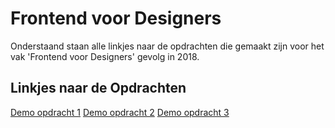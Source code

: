 # Frontend voor Designers
Onderstaand staan alle linkjes naar de opdrachten die gemaakt zijn voor het vak 'Frontend voor Designers' gevolg in 2018.

## Linkjes naar de Opdrachten
[Demo opdracht 1](https://BrianJakobs.github.io/frontendvoordesigners/opdracht3/v4/)
[Demo opdracht 2](https://BrianJakobs.github.io/frontendvoordesigners/opdracht3/v5/)
[Demo opdracht 3](https://BrianJakobs.github.io/frontendvoordesigners/opdracht3/v5/)
